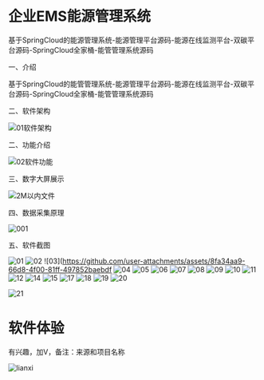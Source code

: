 # 企业EMS能源管理系统
 
 基于SpringCloud的能源管理系统-能源管理平台源码-能源在线监测平台-双碳平台源码-SpringCloud全家桶-能管管理系统源码

一、介绍

基于SpringCloud的能管管理系统-能源管理平台源码-能源在线监测平台-双碳平台源码-SpringCloud全家桶-能管管理系统源码

二、软件架构

![01软件架构](https://github.com/user-attachments/assets/8841976f-1f27-4f78-a87f-36b4d39993a4)


二、功能介绍

![02软件功能](https://github.com/user-attachments/assets/4fd66cfa-6304-452f-8a2d-fadc295cd308)


三、数字大屏展示

![2M以内文件](https://github.com/user-attachments/assets/75c9a32e-06fc-4f1a-b347-806293a8e3bc)


四、数据采集原理



![001](https://github.com/user-attachments/assets/7d974e5e-1948-4c65-bd37-ee6d633738fd)



五、软件截图


![01](https://github.com/user-attachments/assets/a745b88c-a4e3-4f4b-824e-412a33e3a0a7)
![02](https://github.com/user-attachments/assets/f64bf898-07f8-46ac-9f8f-9c05ec69c91e)
![03](https://github.com/user-attachments/assets/8fa34aa9-66d8-4f00-81ff-497852baebdf
![04](https://github.com/user-attachments/assets/fed1ee4f-7086-41dd-bd7d-f9f9140e109c)
![05](https://github.com/user-attachments/assets/0a10adbb-d0fc-4942-8967-85b0d5b89e15)
![06](https://github.com/user-attachments/assets/b9fdeb25-7e5c-4034-9d6b-0401d605d5d7)
![07](https://github.com/user-attachments/assets/480eca09-9f29-47ba-923c-d8298fba7544)
![08](https://github.com/user-attachments/assets/7f8a2c0f-2d45-4870-ac5a-7c87029e4e39)
![09](https://github.com/user-attachments/assets/273cfce3-d376-4fbf-94ee-1c0c0fa33963)
![10](https://github.com/user-attachments/assets/ac7fe7fa-5fa3-40c6-9b31-a10a4eab30d2)
![11](https://github.com/user-attachments/assets/593cf1b4-34c6-4e5b-b571-475d2aef7e9d)
![12](https://github.com/user-attachments/assets/6c006cae-9be8-46b0-9b24-aa797f8aa9aa)
![14](https://github.com/user-attachments/assets/a8a937e2-a8c9-4411-b242-19155f63c33e)
![15](https://github.com/user-attachments/assets/2fd0aed4-b5d8-40a1-a281-71f25d283fa6)
![17](https://github.com/user-attachments/assets/1e0c4a39-d48f-4a57-a512-051a9bd6de46)
![18](https://github.com/user-attachments/assets/3ab25096-a9c3-4722-a26b-b022fabd1840)
![19](https://github.com/user-attachments/assets/d32de579-96e7-4d6a-8ffd-31fa58d414af)
![20](https://github.com/user-attachments/assets/05ba9c46-4481-4e1c-87ef-fe0b23c1eea1)

![21](https://github.com/user-attachments/assets/fb56be50-af20-4622-ad26-dd2326468512)

# 软件体验

 有兴趣，加V，备注：来源和项目名称

![lianxi](https://github.com/user-attachments/assets/4b78a66f-6b76-4d08-bad5-e23e6862607c)




















